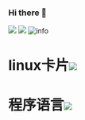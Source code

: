 ### Hi there 👋

<!--
**Github-xingqiu/Github-xingqiu** is a ✨ _special_ ✨ repository because its `README.md` (this file) appears on your GitHub profile.

Here are some ideas to get you started:

- 🔭 I’m currently working on ...
- 🌱 I’m currently learning ...
- 👯 I’m looking to collaborate on ...
- 🤔 I’m looking for help with ...
- 💬 Ask me about ...
- 📫 How to reach me: ...
- 😄 Pronouns: ...
- ⚡ Fun fact: ...
-->

![](https://visitor-badge.glitch.me/badge?page_id=Github-xingqiu.readme)
![](http://antzuhl.cn:4000/get/@Github-xingqiu.readme)
![info](https://github-readme-stats.vercel.app/api?username=Github-xingqiu&show_icons=true&count_private=true&hide=prs&theme=default_repocard)

# linux卡片[![](https://img.shields.io/badge/OS-Arch%20Linux-33aadd?style=flat-square&logo=arch-linux&logoColor=ffffff)](https://www.archlinux.org/)

# 程序语言[![](https://img.shields.io/badge/-Java-007396?style=flat-square&logo=java&logoColor=ffffff)](https://reactjs.org/)


